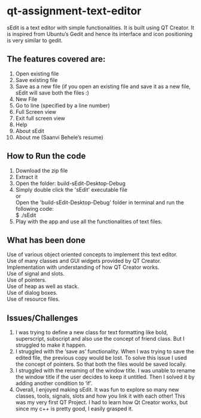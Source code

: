 # qt-assignment-text-editor
sEdit is a text editor with simple functionalities. It is built using QT Creator. It is inspired from Ubuntu’s Gedit and hence its interface and icon positioning is very similar to gedit. 


## The features covered are:
1. Open existing file
2. Save existing file
3. Save as a new file (if you open an existing file and save it as a new file, sEdit will save both the files :)
4. New File
5. Go to line (specified by a line number)
6. Full Screen view
7. Exit full screen view
8. Help
9. About sEdit
10. About me (Saanvi Behele’s resume)


## How to Run the code
1. Download the zip file
2. Extract it
3. Open the folder: build-sEdit-Desktop-Debug
4. Simply double click the 'sEdit' executable file              
   or                       
   Open the 'build-sEdit-Desktop-Debug' folder in terminal and run the following code:            
   $ ./sEdit              
5. Play with the app and use all the functionalities of text files.

## What has been done
Use of various object oriented concepts to implement this text editor.      
Use of many classes and GUI widgets provided by QT Creator.      
Implementation with understanding of how QT Creator works.          
Use of signal and slots.         
Use of pointers.      
Use of heap as well as stack.        
Use of dialog boxes.        
Use of resource files.          

## Issues/Challenges
1. I was trying to define a new class for text formatting like bold, superscript, subscript and also use the concept of friend class. But I struggled to make it happen.
2. I struggled with the ‘save as’ functionality. When I was trying to save the edited file, the previous copy would be lost. To solve this issue I used the concept of pointers. So that both the files would be saved locally.
3. I struggled with the renaming of the window title. I was unable to rename the window title if the user decides to keep it untitled. Then I solved it by adding another condition to ‘if’. 
4. Overall, I enjoyed making sEdit. It was fun to explore so many new classes, tools, signals, slots and how you link it with each other! This was my very first QT Project. I had to learn how Qt Creator works, but since my c++ is pretty good, I easily grasped it.

